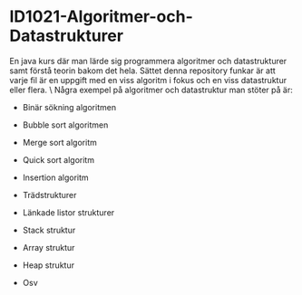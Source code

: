# ID1021-Algoritmer-och-Datastrukturer
En java kurs där man lärde sig programmera algoritmer och datastrukturer samt förstå teorin bakom det hela. Sättet denna repository funkar är att varje fil är en uppgift med en viss algoritm i fokus och en viss datastruktur eller flera. 
\\
Några exempel på algoritmer och datastruktur man stöter på är:
- Binär sökning algoritmen
- Bubble sort algoritmen
- Merge sort algoritm
- Quick sort algoritm
- Insertion algoritm

- Trädstrukturer
- Länkade listor strukturer
- Stack struktur
- Array struktur
- Heap struktur
- Osv


